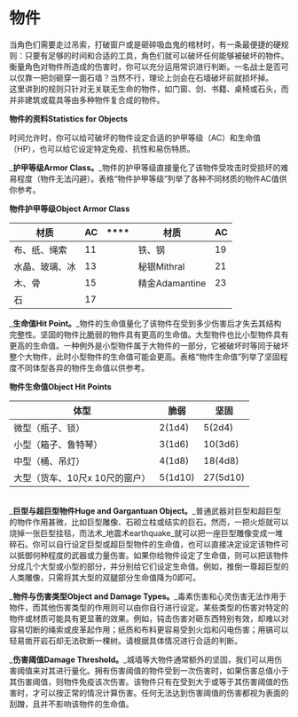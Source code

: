 # 物件

当角色们需要走过吊索，打破窗户或是砸碎吸血鬼的棺材时，有一条最便捷的硬规则：只要有足够的时间和合适的工具，角色们就可以破坏任何能够被破坏的物件。衡量角色对物件所造成的伤害时，你可以充分运用常识进行判断。一名战士是否可以仅靠一把剑砸穿一面石墙？当然不行，理论上剑会在石墙破坏前就损坏掉。\
&#x20;   这里讲到的规则只针对无关联无生命的物件，如门窗、剑、书籍、桌椅或石头，而并非建筑或载具等由多种物件复合成的物件。

&#x20;

**物件的资料Statistics for Objects**

&#x20;   时间允许时，你可以给可破坏的物件设定合适的护甲等级（AC）和生命值（HP），也可以给它设定特定免疫、抗性和易伤特质。

&#x20;   _**护甲等级Armor Class。**_物件的护甲等级直接量化了该物件受攻击时受损坏的难易程度（物件无法闪避）。表格“物件护甲等级”列举了各种不同材质的物件AC值供你参考。

**物件护甲等级Object Armor Class**

| **材质**  | **AC** |  ****  | **材质**       | **AC** |
| ------- | ------ | ------ | ------------ | ------ |
| 布、纸、绳索  | 11     |        | 铁、钢          | 19     |
| 水晶、玻璃、冰 | 13     |        | 秘银Mithral    | 21     |
| 木、骨     | 15     |        | 精金Adamantine | 23     |
| 石       | 17     |        |              |        |

&#x20;

&#x20;   _**生命值Hit Point。**_物件的生命值量化了该物件在受到多少伤害后才失去其结构完整性。坚固的物件比脆弱的物件具有更高的生命值。大型物件也比小型物件具有更高的生命值。一种例外是小型物件属于大物件的一部分，它被破坏时等同于破坏整个大物件，此时小型物件的生命值可能会更高。表格“物件生命值”列举了坚固程度不同体型各异的物件生命值以供参考。

**物件生命值Object Hit Points**

| **体型**             | **脆弱**  | **坚固**   |
| ------------------ | ------- | -------- |
| 微型（瓶子、锁）           | 2(1d4)  | 5(2d4)   |
| 小型（箱子、鲁特琴）         | 3(1d6)  | 10(3d6)  |
| 中型（桶、吊灯）           | 4(1d8)  | 18(4d8)  |
| 大型（货车、10尺x 10尺的窗户） | 5(1d10) | 27(5d10) |

\
&#x20;   _**巨型与超巨型物件Huge and Gargantuan Object。**_普通武器对巨型和超巨型的物件作用甚微，比如巨型雕像、石砌立柱或结实的巨石。然而，一把火炬就可以烧掉一张巨型挂毯，而法术_地震术earthquake_就可以把一座巨型雕像变成一堆碎石。你可以自行设定巨型或超巨型物件的生命值，也可以直接决定设定该物件可以抵御何种程度的武器或力量伤害。如果你给物件设定了生命值，则可以把该物件分成几个大型或小型的部分，并分别给它们设定生命值。例如，推倒一尊超巨型的人类雕像，只需将其大型的双腿部分生命值降为0即可。

&#x20;   _**物件与伤害类型Object and Damage Types。**_毒素伤害和心灵伤害无法作用于物件，而其他伤害类型的作用则可以由你自行进行设定。某些类型的伤害对特定的物件或材质可能具有更显著的效果。例如，钝击伤害对砸东西特别有效，却难以对容易切断的绳索或皮革起作用；纸质和布料更容易受到火焰和闪电伤害；用镐可以轻易凿开岩石却无法砍断一棵树。请根据具体情况进行合适的判断。

&#x20;   _**伤害阈值Damage Threshold。**_城墙等大物件通常额外的坚固，我们可以用伤害阈值来对其进行量化。拥有伤害阈值的物件受到一次伤害时，如果伤害总值小于其伤害阈值，则物件免疫该次伤害。该物件只有在受到大于或等于其伤害阈值的伤害时，才可以按正常的情况计算伤害。任何无法达到伤害阈值的伤害都视为表面的刮蹭，且并不影响该物件的生命值。
